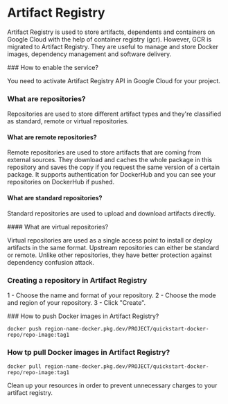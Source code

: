 # Artifact Registry

Artifact Registry is used to store artifacts, dependents and containers on Google Cloud with the help of container registry (gcr). However, GCR is migrated to Artifact Registry. They are useful to manage and store Docker images, dependency management and software delivery.

### How to enable the service?

You need to activate Artifact Registry API in Google Cloud for your project.

### What are repositories?

Repositories are used to store different artifact types and they're classified as standard, remote or virtual repositories. 

#### What are remote repositories?

Remote repositories are used to store artifacts that are coming from external sources. They download and caches the whole package in this repository and saves the copy if you request the same version of a certain package. It supports authentication for DockerHub and you can see your repositories on DockerHub if pushed.

#### What are standard repositories?

Standard repositories are used to upload and download artifacts directly.

#### What are virtual repositories?

Virtual repositories are used as a single access point to install or deploy artifacts in the same format. Upstream repositories can either be standard or remote. Unlike other repositories, they have better protection against dependency confusion attack.

### Creating a repository in Artifact Registry

1 - Choose the name and format of your repository.
2 - Choose the mode and region of your repository.
3 - Click "Create".

### How to push Docker images in Artifact Registry?

```docker push region-name-docker.pkg.dev/PROJECT/quickstart-docker-repo/repo-image:tag1```

### How tp pull Docker images in Artifact Registry?

```docker pull region-name-docker.pkg.dev/PROJECT/quickstart-docker-repo/repo-image:tag1```

Clean up your resources in order to prevent unnecessary charges to your artifact registry.